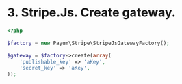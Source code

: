# 3. Stripe.Js. Create gateway. 

```php
<?php

$factory = new Payum\Stripe\StripeJsGatewayFactory();

$gateway = $factory->create(array(
    'publishable_key' => 'aKey', 
    'secret_key' => 'aKey',
));
```